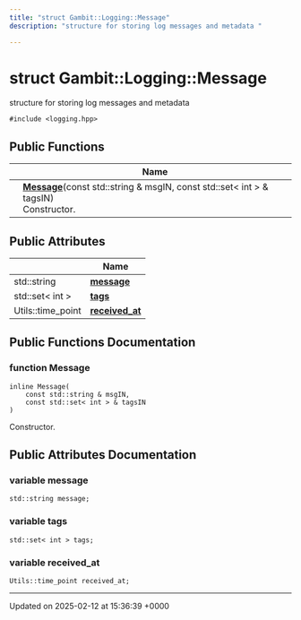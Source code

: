 ```yaml
---
title: "struct Gambit::Logging::Message"
description: "structure for storing log messages and metadata "

---
```


# struct Gambit::Logging::Message



structure for storing log messages and metadata 


`#include <logging.hpp>`

## Public Functions

|                | Name           |
| -------------- | -------------- |
| | **[Message](/documentation/code/classes/structgambit_1_1logging_1_1message/#function-message)**(const std::string & msgIN, const std::set< int > & tagsIN)<br>Constructor.  |

## Public Attributes

|                | Name           |
| -------------- | -------------- |
| std::string | **[message](/documentation/code/classes/structgambit_1_1logging_1_1message/#variable-message)**  |
| std::set< int > | **[tags](/documentation/code/classes/structgambit_1_1logging_1_1message/#variable-tags)**  |
| Utils::time_point | **[received_at](/documentation/code/classes/structgambit_1_1logging_1_1message/#variable-received-at)**  |

## Public Functions Documentation

### function Message

```
inline Message(
    const std::string & msgIN,
    const std::set< int > & tagsIN
)
```

Constructor. 

## Public Attributes Documentation

### variable message

```
std::string message;
```


### variable tags

```
std::set< int > tags;
```


### variable received_at

```
Utils::time_point received_at;
```


-------------------------------

Updated on 2025-02-12 at 15:36:39 +0000